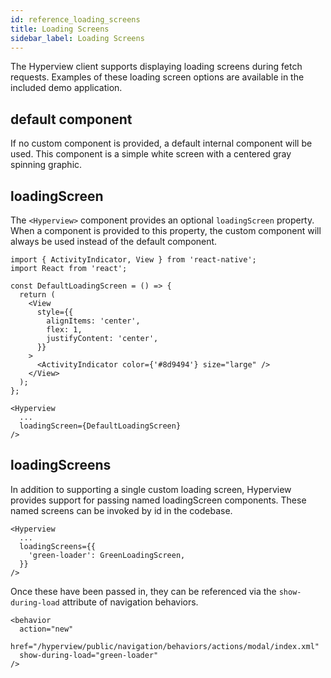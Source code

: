 ```yaml
---
id: reference_loading_screens
title: Loading Screens
sidebar_label: Loading Screens
---
```


The Hyperview client supports displaying loading screens during fetch requests. Examples of these loading screen options are available in the included demo application.

## default component

If no custom component is provided, a default internal component will be used. This component is a simple white screen with a centered gray spinning graphic.

## loadingScreen

The `<Hyperview>` component provides an optional `loadingScreen` property. When a component is provided to this property, the custom component will always be used instead of the default component.

```es6
import { ActivityIndicator, View } from 'react-native';
import React from 'react';

const DefaultLoadingScreen = () => {
  return (
    <View
      style={{
        alignItems: 'center',
        flex: 1,
        justifyContent: 'center',
      }}
    >
      <ActivityIndicator color={'#8d9494'} size="large" />
    </View>
  );
};
```

```es6
<Hyperview
  ...
  loadingScreen={DefaultLoadingScreen}
/>
```

## loadingScreens

In addition to supporting a single custom loading screen, Hyperview provides support for passing named loadingScreen components. These named screens can be invoked by id in the codebase.

```es6
<Hyperview
  ...
  loadingScreens={{
    'green-loader': GreenLoadingScreen,
  }}
/>
```

Once these have been passed in, they can be referenced via the `show-during-load` attribute of navigation behaviors.

```es6
<behavior
  action="new"
  href="/hyperview/public/navigation/behaviors/actions/modal/index.xml"
  show-during-load="green-loader"
/>
```
